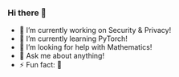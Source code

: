 ### Hi there 👋

- 🔭 I’m currently working on Security & Privacy!
- 🌱 I’m currently learning PyTorch!
- 🤔 I’m looking for help with Mathematics!
- 💬 Ask me about anything!
- ⚡ Fun fact: 🏸
